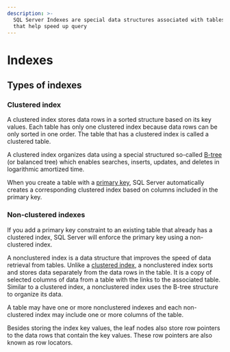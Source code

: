 ```yaml
---
description: >-
  SQL Server Indexes are special data structures associated with tables or views
  that help speed up query
---
```


# Indexes

## Types of indexes

### Clustered index

A clustered index stores data rows in a sorted structure based on its key values. Each table has only one clustered index because data rows can be only sorted in one order. The table that has a clustered index is called a clustered table.

 A clustered index organizes data using a special structured so-called [B-tree](https://en.wikipedia.org/wiki/B-tree) \(or balanced tree\) which enables searches, inserts, updates, and deletes in logarithmic amortized time.

 When you create a table with a [primary key](https://www.sqlservertutorial.net/sql-server-basics/sql-server-primary-key/), SQL Server automatically creates a corresponding clustered index based on columns included in the primary key.

### Non-clustered indexes

If you add a primary key constraint to an existing table that already has a clustered index, SQL Server will enforce the primary key using a non-clustered index.

 A nonclustered index is a data structure that improves the speed of data retrieval from tables. Unlike a [clustered index](https://www.sqlservertutorial.net/sql-server-indexes/sql-server-clustered-indexes/), a nonclustered index sorts and stores data separately from the data rows in the table. It is a copy of selected columns of data from a table with the links to the associated table. Similar to a clustered index, a nonclustered index uses the B-tree structure to organize its data.

A table may have one or more nonclustered indexes and each non-clustered index may include one or more columns of the table.

Besides storing the index key values, the leaf nodes also store row pointers to the data rows that contain the key values. These row pointers are also known as row locators.



